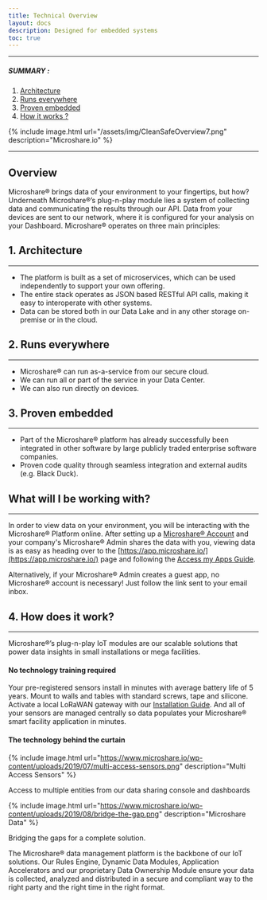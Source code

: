 ```yaml
---
title: Technical Overview
layout: docs
description: Designed for embedded systems
toc: true
---
```


---------------------------------------

##### SUMMARY : 

1. [Architecture](./#1-architechture)
2. [Runs everywhere](./#2-runs-everywhere)
3. [Proven embedded](./#3-proven-embedded)
4. [How it works ?](./#3-how-it-works)

{% include image.html url="/assets/img/CleanSafeOverview7.png" description="Microshare.io" %}

---------------------------------------
## Overview

Microshare® brings data of your environment to your fingertips, but how? Underneath Microshare®’s plug-n-play module lies a system of collecting data and communicating the results through our API. Data from your devices are sent to our network, where it is configured for your analysis on your Dashboard. Microshare® operates on three main principles:

## 1. Architecture
---------------------------------------

- The platform is built as a set of microservices, which can be used independently to support your own offering.
- The entire stack operates as JSON based RESTful API calls, making it easy to interoperate with other systems.
- Data can be stored both in our Data Lake and in any other storage on-premise or in the cloud.

## 2. Runs everywhere
---------------------------------------

- Microshare® can run as-a-service from our secure cloud.
- We can run all or part of the service in your Data Center. 
- We can also run directly on devices.

## 3. Proven embedded
---------------------------------------

- Part of the Microshare® platform has already successfully been integrated in other software by large publicly traded enterprise software companies.
- Proven code quality through seamless integration and external audits (e.g. Black Duck).

## What will I be working with?
---------------------------------------

In order to view data on your environment, you will be interacting with the Microshare® Platform online. After setting up a [Microshare® Account](/docs/2/general-user/quick-start/create-an-account/) and your company's Microshare® Admin shares the data with you, viewing data is as easy as heading over to the [https://app.microshare.io/](https://app.microshare.io/) page and following the [Access my Apps Guide](/docs/2/general-user/quick-start/access-my-apps/).

Alternatively, if your Microshare® Admin creates a guest app, no Microshare® account is necessary! Just follow the link sent to your email inbox. 

## 4. How does it work?
---------------------------------------

Microshare®’s plug-n-play IoT modules are our scalable solutions that power data insights in small installations or mega facilities.

#### No technology training required

Your pre-registered sensors install in minutes with average battery life of 5 years. Mount to walls and tables with standard screws, tape and silicone. Activate a local LoRaWAN gateway with our [Installation Guide](/docs/2/installer/lorawan/gateway-installation/). And all of your sensors are managed centrally so data populates your Microshare® smart facility application in minutes.

#### The technology behind the curtain

{% include image.html url="https://www.microshare.io/wp-content/uploads/2019/07/multi-access-sensors.png" description="Multi Access Sensors" %}

Access to multiple entities from our data sharing console and dashboards

{% include image.html url="https://www.microshare.io/wp-content/uploads/2019/08/bridge-the-gap.png" description="Microshare Data" %}

Bridging the gaps for a complete solution.

The Microshare® data management platform is the backbone of our IoT solutions. Our Rules Engine, Dynamic Data Modules, Application Accelerators and our proprietary Data Ownership Module ensure your data is collected, analyzed and distributed in a secure and compliant way to the right party and the right time in the right format.